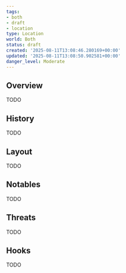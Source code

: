 ```yaml
---
tags:
- both
- draft
- location
type: Location
world: Both
status: draft
created: '2025-08-11T13:08:46.280169+00:00'
updated: '2025-08-11T13:08:50.902581+00:00'
danger_level: Moderate
---
```



## Overview

TODO
## History

TODO
## Layout

TODO
## Notables

TODO
## Threats

TODO
## Hooks

TODO
